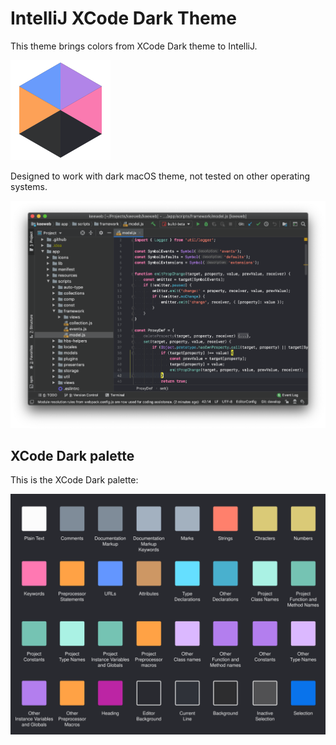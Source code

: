 # IntelliJ XCode Dark Theme

This theme brings colors from XCode Dark theme to IntelliJ.

![logo](resources/META-INF/pluginIcon.svg)

Designed to work with dark macOS theme, not tested on other operating systems.

![screenshot](images/xcode-dark-screenshot.png)

## XCode Dark palette

This is the XCode Dark palette:

![palette](images/xcode-dark-palette.svg)
